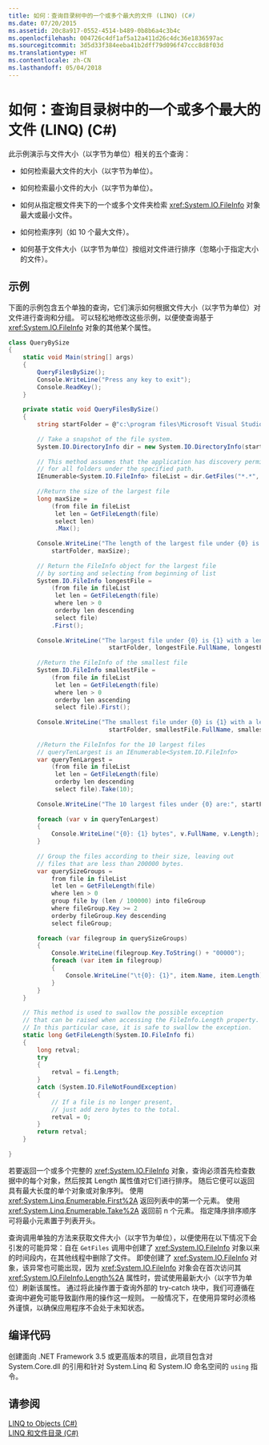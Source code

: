 ```yaml
---
title: 如何：查询目录树中的一个或多个最大的文件 (LINQ) (C#)
ms.date: 07/20/2015
ms.assetid: 20c8a917-0552-4514-b489-0b8b6a4c3b4c
ms.openlocfilehash: 004726c4df1af5a12a411d26c4dc36e1836597ac
ms.sourcegitcommit: 3d5d33f384eeba41b2dff79d096f47ccc8d8f03d
ms.translationtype: HT
ms.contentlocale: zh-CN
ms.lasthandoff: 05/04/2018
---
```

# <a name="how-to-query-for-the-largest-file-or-files-in-a-directory-tree-linq-c"></a>如何：查询目录树中的一个或多个最大的文件 (LINQ) (C#)
此示例演示与文件大小（以字节为单位）相关的五个查询：  
  
-   如何检索最大文件的大小（以字节为单位）。  
  
-   如何检索最小文件的大小（以字节为单位）。  
  
-   如何从指定根文件夹下的一个或多个文件夹检索 <xref:System.IO.FileInfo> 对象最大或最小文件。  
  
-   如何检索序列（如 10 个最大文件）。  
  
-   如何基于文件大小（以字节为单位）按组对文件进行排序（忽略小于指定大小的文件）。  
  
## <a name="example"></a>示例  
 下面的示例包含五个单独的查询，它们演示如何根据文件大小（以字节为单位）对文件进行查询和分组。 可以轻松地修改这些示例，以便使查询基于 <xref:System.IO.FileInfo> 对象的其他某个属性。  
  
```csharp  
class QueryBySize  
{  
    static void Main(string[] args)  
    {  
        QueryFilesBySize();  
        Console.WriteLine("Press any key to exit");  
        Console.ReadKey();  
    }  
  
    private static void QueryFilesBySize()  
    {  
        string startFolder = @"c:\program files\Microsoft Visual Studio 9.0\";  
  
        // Take a snapshot of the file system.  
        System.IO.DirectoryInfo dir = new System.IO.DirectoryInfo(startFolder);  
  
        // This method assumes that the application has discovery permissions  
        // for all folders under the specified path.  
        IEnumerable<System.IO.FileInfo> fileList = dir.GetFiles("*.*", System.IO.SearchOption.AllDirectories);  
  
        //Return the size of the largest file  
        long maxSize =  
            (from file in fileList  
             let len = GetFileLength(file)  
             select len)  
             .Max();  
  
        Console.WriteLine("The length of the largest file under {0} is {1}",  
            startFolder, maxSize);  
  
        // Return the FileInfo object for the largest file  
        // by sorting and selecting from beginning of list  
        System.IO.FileInfo longestFile =  
            (from file in fileList  
             let len = GetFileLength(file)  
             where len > 0  
             orderby len descending  
             select file)  
            .First();  
  
        Console.WriteLine("The largest file under {0} is {1} with a length of {2} bytes",  
                            startFolder, longestFile.FullName, longestFile.Length);  
  
        //Return the FileInfo of the smallest file  
        System.IO.FileInfo smallestFile =  
            (from file in fileList  
             let len = GetFileLength(file)  
             where len > 0  
             orderby len ascending  
             select file).First();  
  
        Console.WriteLine("The smallest file under {0} is {1} with a length of {2} bytes",  
                            startFolder, smallestFile.FullName, smallestFile.Length);  
  
        //Return the FileInfos for the 10 largest files  
        // queryTenLargest is an IEnumerable<System.IO.FileInfo>  
        var queryTenLargest =  
            (from file in fileList  
             let len = GetFileLength(file)  
             orderby len descending  
             select file).Take(10);  
  
        Console.WriteLine("The 10 largest files under {0} are:", startFolder);  
  
        foreach (var v in queryTenLargest)  
        {  
            Console.WriteLine("{0}: {1} bytes", v.FullName, v.Length);  
        }  
  
        // Group the files according to their size, leaving out  
        // files that are less than 200000 bytes.   
        var querySizeGroups =  
            from file in fileList  
            let len = GetFileLength(file)  
            where len > 0  
            group file by (len / 100000) into fileGroup  
            where fileGroup.Key >= 2  
            orderby fileGroup.Key descending  
            select fileGroup;  
  
        foreach (var filegroup in querySizeGroups)  
        {  
            Console.WriteLine(filegroup.Key.ToString() + "00000");  
            foreach (var item in filegroup)  
            {  
                Console.WriteLine("\t{0}: {1}", item.Name, item.Length);  
            }  
        }  
    }  
  
    // This method is used to swallow the possible exception  
    // that can be raised when accessing the FileInfo.Length property.  
    // In this particular case, it is safe to swallow the exception.  
    static long GetFileLength(System.IO.FileInfo fi)  
    {  
        long retval;  
        try  
        {  
            retval = fi.Length;  
        }  
        catch (System.IO.FileNotFoundException)  
        {  
            // If a file is no longer present,  
            // just add zero bytes to the total.  
            retval = 0;  
        }  
        return retval;  
    }  
  
}  
```  
  
 若要返回一个或多个完整的 <xref:System.IO.FileInfo> 对象，查询必须首先检查数据中的每个对象，然后按其 Length 属性值对它们进行排序。 随后它便可以返回具有最大长度的单个对象或对象序列。 使用 <xref:System.Linq.Enumerable.First%2A> 返回列表中的第一个元素。 使用 <xref:System.Linq.Enumerable.Take%2A> 返回前 n 个元素。 指定降序排序顺序可将最小元素置于列表开头。  
  
 查询调用单独的方法来获取文件大小（以字节为单位），以便使用在以下情况下会引发的可能异常：自在 `GetFiles` 调用中创建了 <xref:System.IO.FileInfo> 对象以来的时间段内，在其他线程中删除了文件。 即使创建了 <xref:System.IO.FileInfo> 对象，该异常也可能出现，因为 <xref:System.IO.FileInfo> 对象会在首次访问其 <xref:System.IO.FileInfo.Length%2A> 属性时，尝试使用最新大小（以字节为单位）刷新该属性。 通过将此操作置于查询外部的 try-catch 块中，我们可遵循在查询中避免可能导致副作用的操作这一规则。 一般情况下，在使用异常时必须格外谨慎，以确保应用程序不会处于未知状态。  
  
## <a name="compiling-the-code"></a>编译代码  
 创建面向 .NET Framework 3.5 或更高版本的项目，此项目包含对 System.Core.dll 的引用和针对 System.Linq 和 System.IO 命名空间的 `using` 指令。  
  
## <a name="see-also"></a>请参阅  
 [LINQ to Objects (C#)](../../../../csharp/programming-guide/concepts/linq/linq-to-objects.md)  
 [LINQ 和文件目录 (C#)](../../../../csharp/programming-guide/concepts/linq/linq-and-file-directories.md)

